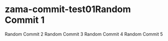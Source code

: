 # zama-commit-test01Random Commit 1
Random Commit 2
Random Commit 3
Random Commit 4
Random Commit 5
